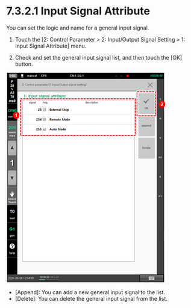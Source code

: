# 7.3.2.1 Input Signal Attribute

You can set the logic and name for a general input signal.

1.	Touch the \[2: Control Parameter &gt; 2: Input/Output Signal Setting &gt; 1: Input Signal Attribute\] menu. 

2.	Check and set the general input signal list, and then touch the \[OK\] button.

![](../../../.gitbook/assets/image%20%28412%29.png)

* \[Append\]: You can add a new general input signal to the list. 
* \[Delete\]: You can delete the general input signal from the list.





